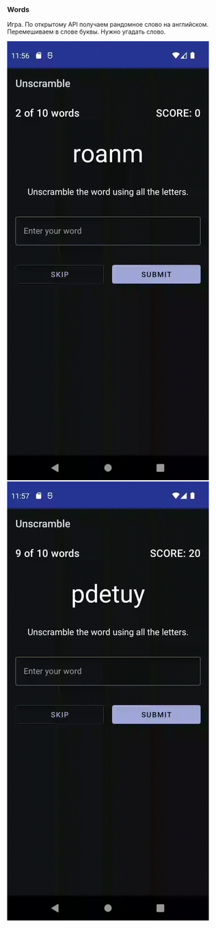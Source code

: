 ### Words

Игра. По открытому API получаем рандомное слово на английском. 
Перемешиваем в слове буквы. Нужно угадать слово.

![untitled_1.gif](.files%2Funtitled_1.gif)
![untitled_2.gif](.files%2Funtitled_2.gif)